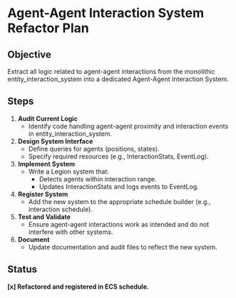 # Agent-Agent Interaction System Refactor Plan

## Objective
Extract all logic related to agent-agent interactions from the monolithic entity_interaction_system into a dedicated Agent-Agent Interaction System.

## Steps
1. **Audit Current Logic**
    - Identify code handling agent-agent proximity and interaction events in entity_interaction_system.
2. **Design System Interface**
    - Define queries for agents (positions, states).
    - Specify required resources (e.g., InteractionStats, EventLog).
3. **Implement System**
    - Write a Legion system that:
        - Detects agents within interaction range.
        - Updates InteractionStats and logs events to EventLog.
4. **Register System**
    - Add the new system to the appropriate schedule builder (e.g., interaction schedule).
5. **Test and Validate**
    - Ensure agent-agent interactions work as intended and do not interfere with other systems.
6. **Document**
    - Update documentation and audit files to reflect the new system.

## Status
**[x] Refactored and registered in ECS schedule.**
